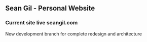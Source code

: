 ## Sean Gil - Personal Website

### Current site live seangil.com

New development branch for complete redesign and architecture
